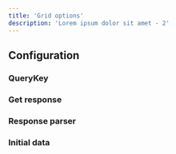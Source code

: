 ```yaml
---
title: 'Grid options'
description: 'Lorem ipsum dolor sit amet - 2'
---
```


## Configuration

### QueryKey

### Get response

### Response parser

### Initial data
